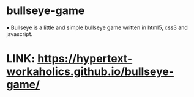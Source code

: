 # bullseye-game
 
• Bullseye is a little and simple bullseye game written in html5, css3 and javascript.

# LINK: https://hypertext-workaholics.github.io/bullseye-game/
